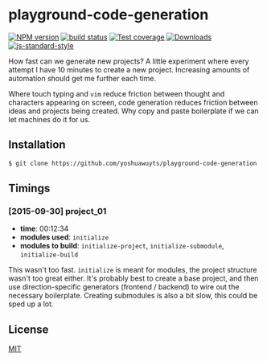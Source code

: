 # playground-code-generation
[![NPM version][npm-image]][npm-url]
[![build status][travis-image]][travis-url]
[![Test coverage][codecov-image]][codecov-url]
[![Downloads][downloads-image]][downloads-url]
[![js-standard-style][standard-image]][standard-url]

How fast can we generate new projects? A little experiment where every attempt
I have 10 minutes to create a new project. Increasing amounts of automation
should get me further each time.

Where touch typing and `vim` reduce friction between thought and characters
appearing on screen, code generation reduces friction between ideas and
projects being created. Why copy and paste boilerplate if we can let machines
do it for us.

## Installation
```sh
$ git clone https://github.com/yoshuawuyts/playground-code-generation
```

## Timings
### [2015-09-30] project_01
- __time__: 00:12:34
- __modules used__: `initialize`
- __modules to build__: `initialize-project`, `initialize-submodule`,
  `initialize-build`

This wasn't too fast. `initialize` is meant for modules, the project structure
wasn't too great either. It's probably best to create a base project, and then
use direction-specific generators (frontend / backend) to wire out the
necessary boilerplate. Creating submodules is also a bit slow, this could be
sped up a lot.

## License
[MIT](https://tldrlegal.com/license/mit-license)

[npm-image]: https://img.shields.io/npm/v/playground-code-generation.svg?style=flat-square
[npm-url]: https://npmjs.org/package/playground-code-generation
[travis-image]: https://img.shields.io/travis/yoshuawuyts/playground-code-generation/master.svg?style=flat-square
[travis-url]: https://travis-ci.org/yoshuawuyts/playground-code-generation
[codecov-image]: https://img.shields.io/codecov/c/github/yoshuawuyts/playground-code-generation/master.svg?style=flat-square
[codecov-url]: https://codecov.io/github/yoshuawuyts/playground-code-generation
[downloads-image]: http://img.shields.io/npm/dm/playground-code-generation.svg?style=flat-square
[downloads-url]: https://npmjs.org/package/playground-code-generation
[standard-image]: https://img.shields.io/badge/code%20style-standard-brightgreen.svg?style=flat-square
[standard-url]: https://github.com/feross/standard
